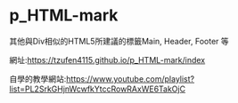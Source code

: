 # p_HTML-mark
其他與Div相似的HTML5所建議的標籤Main, Header, Footer 等

網址:https://tzufen4115.github.io/p_HTML-mark/index

自學的教學網站:https://www.youtube.com/playlist?list=PL2SrkGHjnWcwfkYtccRowRAxWE6TakOjC
